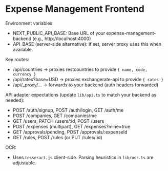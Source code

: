 # Expense Management Frontend

Environment variables:
- NEXT_PUBLIC_API_BASE: Base URL of your expense-management-backend (e.g., http://localhost:4000)
- API_BASE (server-side alternative): If set, server proxy uses this when available.

Key routes:
- /api/countries -> proxies restcountries to provide `{ name, code, currency }`
- /api/rates?base=USD -> proxies exchangerate-api to provide `{ rates }`
- /api/_proxy/... -> forwards to your backend (auth headers forwarded)

API adapter expectations (update `lib/api.ts` to match your backend as needed):
- POST /auth/signup, POST /auth/login, GET /auth/me
- POST /companies, GET /companies/me
- GET /users, PATCH /users/:id, POST /users
- POST /expenses (multipart), GET /expenses?mine=true
- GET /approvals/pending, POST /approvals/:expenseId
- GET /rules, POST /rules (or PUT /rules/:id)

OCR:
- Uses `tesseract.js` client-side. Parsing heuristics in `lib/ocr.ts` are adjustable.
